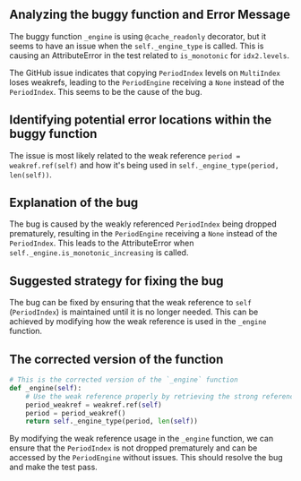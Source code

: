 ## Analyzing the buggy function and Error Message

The buggy function `_engine` is using `@cache_readonly` decorator, but it seems to have an issue when the `self._engine_type` is called. This is causing an AttributeError in the test related to `is_monotonic` for `idx2.levels`.

The GitHub issue indicates that copying `PeriodIndex` levels on `MultiIndex` loses weakrefs, leading to the `PeriodEngine` receiving a `None` instead of the `PeriodIndex`. This seems to be the cause of the bug.

## Identifying potential error locations within the buggy function

The issue is most likely related to the weak reference `period = weakref.ref(self)` and how it's being used in `self._engine_type(period, len(self))`.

## Explanation of the bug

The bug is caused by the weakly referenced `PeriodIndex` being dropped prematurely, resulting in the `PeriodEngine` receiving a `None` instead of the `PeriodIndex`. This leads to the AttributeError when `self._engine.is_monotonic_increasing` is called.

## Suggested strategy for fixing the bug

The bug can be fixed by ensuring that the weak reference to `self` (`PeriodIndex`) is maintained until it is no longer needed. This can be achieved by modifying how the weak reference is used in the `_engine` function.

## The corrected version of the function

```python
# This is the corrected version of the `_engine` function
def _engine(self):
    # Use the weak reference properly by retrieving the strong reference when needed
    period_weakref = weakref.ref(self)
    period = period_weakref()
    return self._engine_type(period, len(self))
```

By modifying the weak reference usage in the `_engine` function, we can ensure that the `PeriodIndex` is not dropped prematurely and can be accessed by the `PeriodEngine` without issues. This should resolve the bug and make the test pass.